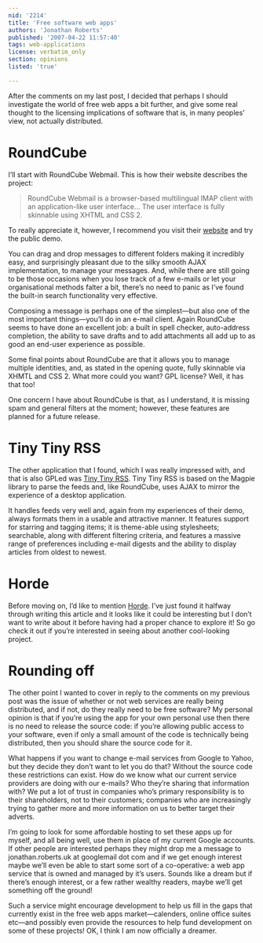 ```yaml
---
nid: '2214'
title: 'Free software web apps'
authors: 'Jonathan Roberts'
published: '2007-04-22 11:57:40'
tags: web-applications
license: verbatim_only
section: opinions
listed: 'true'

---
```

After the comments on my last post, I decided that perhaps I should investigate the world of free web apps a bit further, and give some real thought to the licensing implications of software that is, in many peoples’ view, not actually distributed.


<!--break-->



# RoundCube

I’ll start with RoundCube Webmail. This is how their website describes the project:


>RoundCube Webmail is a browser-based multilingual IMAP client with an application-like user interface... The user interface is fully skinnable using XHTML and CSS 2.

To really appreciate it, however, I recommend you visit their [website](http://www.roundcube.net) and try the public demo.

You can drag and drop messages to different folders making it incredibly easy, and surprisingly pleasant due to the silky smooth AJAX implementation, to manage your messages. And, while there are still going to be those occasions when you lose track of a few e-mails or let your organisational methods falter a bit, there’s no need to panic as I’ve found the built-in search functionality very effective.

Composing a message is perhaps one of the simplest—but also one of the most important things—you’ll do in an e-mail client. Again RoundCube seems to have done an excellent job: a built in spell checker, auto-address completion, the ability to save drafts and to add attachments all add up to as good an end-user experience as possible.

Some final points about RoundCube are that it allows you to manage multiple identities, and, as stated in the opening quote, fully skinnable via XHMTL and CSS 2. What more could you want? GPL license? Well, it has that too!

One concern I have about RoundCube is that, as I understand, it is missing spam and general filters at the moment; however, these features are planned for a future release.


# Tiny Tiny RSS

The other application that I found, which I was really impressed with, and that is also GPLed was [Tiny Tiny RSS](http://tt-rss.spb.ru/trac/). Tiny Tiny RSS is based on the Magpie library to parse the feeds and, like RoundCube, uses AJAX to mirror the experience of a desktop application.

It handles feeds very well and, again from my experiences of their demo, always formats them in a usable and attractive manner. It features support for starring and tagging items; it is theme-able using stylesheets; searchable, along with different filtering criteria, and features a massive range of preferences including e-mail digests and the ability to display articles from oldest to newest.


# Horde

Before moving on, I’d like to mention [Horde](http://www.horde.org/). I’ve just found it halfway through writing this article and it looks like it could be interesting but I don’t want to write about it before having had a proper chance to explore it! So go check it out if you’re interested in seeing about another cool-looking project.


# Rounding off

The other point I wanted to cover in reply to the comments on my previous post was the issue of whether or not web services are really being distributed, and if not, do they really need to be free software? My personal opinion is that if you’re using the app for your own personal use then there is no need to release the source code: if you’re allowing public access to your software, even if only a small amount of the code is technically being distributed, then you should share the source code for it. 

What happens if you want to change e-mail services from Google to Yahoo, but they decide they don’t want to let you do that? Without the source code these restrictions can exist. How do we know what our current service providers are doing with our e-mails? Who they’re sharing that information with? We put a lot of trust in companies who’s primary responsibility is to their shareholders, not to their customers; companies who are increasingly trying to gather more and more information on us to better target their adverts.

I’m going to look for some affordable hosting to set these apps up for myself, and all being well, use them in place of my current Google accounts. If other people are interested perhaps they might drop me a message to jonathan.roberts.uk at googlemail dot com and if we get enough interest maybe we’ll even be able to start some sort of a co-operative: a web app service that is owned and managed by it’s users. Sounds like a dream but if there’s enough interest, or a few rather wealthy readers, maybe we’ll get something off the ground!

Such a service might encourage development to help us fill in the gaps that currently exist in the free web apps market—calenders, online office suites etc—and possibly even provide the resources to help fund development on some of these projects! OK, I think I am now officially a dreamer.

